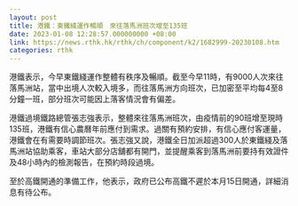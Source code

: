 ```yaml
---
layout: post
title: 港鐵：東鐵綫運作暢順　來往落馬洲班次增至135班
date: 2023-01-08 12:28:57.000000000 +08:00
link: https://news.rthk.hk/rthk/ch/component/k2/1682999-20230108.htm
categories: rthk
---
```


港鐵表示，今早東鐵綫運作整體有秩序及暢順。截至今早11時，有9000人次來往落馬洲站，當中出境人次較入境多，而往落馬洲方向班次，已加密至平均每4至8分鐘一班，部分班次可能因上落客情況會有偏差。

港鐵過境鐵路總管張志強表示，整體來往落馬洲班次，由疫情前的90班增至現時135班，港鐵有信心農曆年前應付到需求。過關有預約安排，有信心應付客運量，港鐵會在有需要時調節班次。張志強又說，港鐵全日加派超過300人於東鐵綫及落馬洲站協助乘客，車站大部分店舖都有開門，並提醒乘客到落馬洲前要持有效證件及48小時內的檢測報告，在預約時段過境。

至於高鐵開通的準備工作，他表示，政府已公布高鐵不遲於本月15日開通，詳細消息有待公布。
